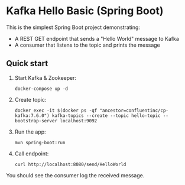 # Kafka Hello Basic (Spring Boot)

This is the simplest Spring Boot project demonstrating:
- A REST GET endpoint that sends a "Hello World" message to Kafka
- A consumer that listens to the topic and prints the message

## Quick start

1. Start Kafka & Zookeeper:
   ```
   docker-compose up -d
   ```

2. Create topic:
   ```
   docker exec -it $(docker ps -qf "ancestor=confluentinc/cp-kafka:7.6.0") kafka-topics --create --topic hello-topic --bootstrap-server localhost:9092
   ```

3. Run the app:
   ```
   mvn spring-boot:run
   ```

4. Call endpoint:
   ```
   curl http://localhost:8080/send/HelloWorld
   ```

You should see the consumer log the received message.

